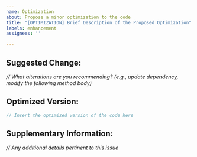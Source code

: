 ```yaml
---
name: Optimization
about: Propose a minor optimization to the code
title: "[OPTIMIZATION] Brief Description of the Proposed Optimization"
labels: enhancement
assignees: ''

---
```


## Suggested Change:

_// What alterations are you recommending? (e.g., update dependency, modify the following method body)_

## Optimized Version:
```java
// Insert the optimized version of the code here
```

## Supplementary Information:

_// Any additional details pertinent to this issue_
